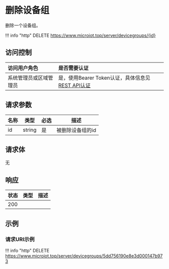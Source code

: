 # 删除设备组

删除一个设备组。

!!! info "http"
    DELETE https://www.microiot.top/server/devicegroups/{id}

## 访问控制

| 访问用户角色           | 是否需要认证                                 |
| :--------------------- | :------------------------------------------- |
| 系统管理员或区域管理员 | 是，使用Bearer Token认证，具体信息见[REST API认证](../api.md) |

## 请求参数

| 名称 | 类型   | 必选 | 描述             |
| ---- | ------ | ---- | ---------------- |
| id   | string | 是   | 被删除设备组的id |

## 请求体

无

## 响应

| 状态 | 类型          | 描述           |
| ---- | ------------- | -------------- |
| 200  |  |  |



## 示例

### 请求URI示例

!!! info "http"
    DELETE https://www.microiot.top/server/devicegroups/5dd756190e8e3d000147b973



